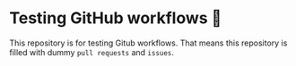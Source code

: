 # Testing GitHub workflows 🚧

This repository is for testing Gitub workflows. That means this repository is filled with dummy `pull requests` and `issues`.